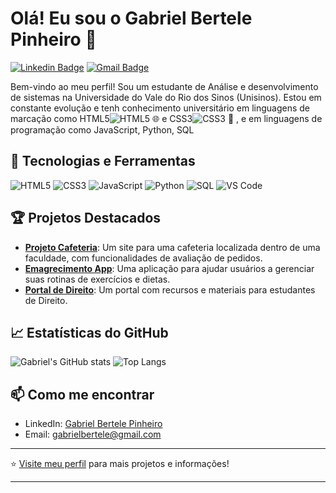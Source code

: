 # Olá! Eu sou o Gabriel Bertele Pinheiro 👋

[![Linkedin Badge](https://img.shields.io/badge/-Gabriel%20Bertele%20Pinheiro-blue?style=flat-square&logo=Linkedin&logoColor=white&link=https://www.linkedin.com/in/gabriel-bertele-2566762b7/)](https://www.linkedin.com/in/gabriel-bertele-2566762b7/)
[![Gmail Badge](https://img.shields.io/badge/-gabrielbertele@gmail.com-c14438?style=flat-square&logo=Gmail&logoColor=white&link=mailto:gabrielbertele@gmail.com)](mailto:gabrielbertele@gmail.com)

Bem-vindo ao meu perfil! Sou um estudante de Análise e desenvolvimento de sistemas na Universidade do Vale do Rio dos Sinos (Unisinos). Estou em constante evolução e tenh conhecimento universitário em linguagens de marcação como HTML5![HTML5](https://img.shields.io/badge/-HTML5-E34F26?style=flat-square&logo=html5&logoColor=white) 🌐
 e CSS3![CSS3](https://img.shields.io/badge/-CSS3-1572B6?style=flat-square&logo=css3&logoColor=white) 🎨
, e em linguagens de programação como JavaScript, Python, SQL 

## 🔧 Tecnologias e Ferramentas
![HTML5](https://img.shields.io/badge/-HTML5-E34F26?style=flat-square&logo=html5&logoColor=white)
![CSS3](https://img.shields.io/badge/-CSS3-1572B6?style=flat-square&logo=css3&logoColor=white)
![JavaScript](https://img.shields.io/badge/-JavaScript-F7DF1E?style=flat-square&logo=javascript&logoColor=black)
![Python](https://img.shields.io/badge/-Python-3776AB?style=flat-square&logo=python&logoColor=white)
![SQL](https://img.shields.io/badge/-SQL-4479A1?style=flat-square&logo=postgresql&logoColor=white)
![VS Code](https://img.shields.io/badge/-VS%20Code-007ACC?style=flat-square&logo=visual-studio-code&logoColor=white)

## 🏆 Projetos Destacados
- [**Projeto Cafeteria**](https://github.com/GabrielBertele/projeto-cafeteria): Um site para uma cafeteria localizada dentro de uma faculdade, com funcionalidades de avaliação de pedidos.
- [**Emagrecimento App**](https://github.com/GabrielBertele/emagrecimento-app): Uma aplicação para ajudar usuários a gerenciar suas rotinas de exercícios e dietas.
- [**Portal de Direito**](https://github.com/GabrielBertele/portal-direito): Um portal com recursos e materiais para estudantes de Direito.

## 📈 Estatísticas do GitHub
![Gabriel's GitHub stats](https://github-readme-stats.vercel.app/api?username=GabrielBertele&show_icons=true&theme=radical)
![Top Langs](https://github-readme-stats.vercel.app/api/top-langs/?username=GabrielBertele&layout=compact&theme=radical)

## 📫 Como me encontrar
- LinkedIn: [Gabriel Bertele Pinheiro](https://www.linkedin.com/in/gabriel-bertele-2566762b7/)
- Email: [gabrielbertele@gmail.com](mailto:gabrielbertele@gmail.com)

---

⭐️ [Visite meu perfil](https://github.com/GabrielBertele) para mais projetos e informações!
****
